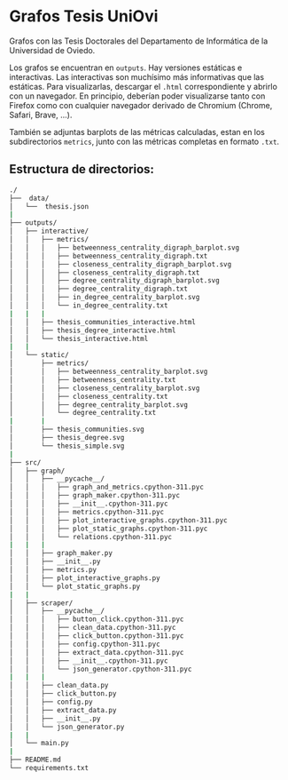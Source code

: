 # Grafos Tesis UniOvi

Grafos con las Tesis Doctorales del Departamento de Informática de la Universidad de Oviedo.

Los grafos se encuentran en `outputs`. Hay versiones estáticas e interactivas. Las interactivas son muchísimo más informativas que las estáticas.
Para visualizarlas, descargar el `.html` correspondiente y abrirlo con un navegador. En principio, deberían poder visualizarse tanto con Firefox como con cualquier navegador derivado de Chromium (Chrome, Safari, Brave, ...).

También se adjuntas barplots de las métricas calculadas, estan en los subdirectorios `metrics`, junto con las métricas completas en formato `.txt`.

## Estructura de directorios:

```bash
./
├──  data/
│   └──  thesis.json
|
├── outputs/
│   ├── interactive/
│   │   ├── metrics/
│   │   │   ├── betweenness_centrality_digraph_barplot.svg
│   │   │   ├── betweenness_centrality_digraph.txt
│   │   │   ├── closeness_centrality_digraph_barplot.svg
│   │   │   ├── closeness_centrality_digraph.txt
│   │   │   ├── degree_centrality_digraph_barplot.svg
│   │   │   ├── degree_centrality_digraph.txt
│   │   │   ├── in_degree_centrality_barplot.svg
│   │   │   └── in_degree_centrality.txt
|   |   |
│   │   ├── thesis_communities_interactive.html
│   │   ├── thesis_degree_interactive.html
│   │   └── thesis_interactive.html
|   |
│   └── static/
│       ├── metrics/
│       │   ├── betweenness_centrality_barplot.svg
│       │   ├── betweenness_centrality.txt
│       │   ├── closeness_centrality_barplot.svg
│       │   ├── closeness_centrality.txt
│       │   ├── degree_centrality_barplot.svg
│       │   └── degree_centrality.txt
|       |
│       ├── thesis_communities.svg
│       ├── thesis_degree.svg
│       └── thesis_simple.svg
|
├── src/
│   ├── graph/
│   │   ├── __pycache__/
│   │   │   ├── graph_and_metrics.cpython-311.pyc
│   │   │   ├── graph_maker.cpython-311.pyc
│   │   │   ├── __init__.cpython-311.pyc
│   │   │   ├── metrics.cpython-311.pyc
│   │   │   ├── plot_interactive_graphs.cpython-311.pyc
│   │   │   ├── plot_static_graphs.cpython-311.pyc
│   │   │   └── relations.cpython-311.pyc
|   |   |
│   │   ├── graph_maker.py
│   │   ├── __init__.py
│   │   ├── metrics.py
│   │   ├── plot_interactive_graphs.py
│   │   └── plot_static_graphs.py
|   |
│   ├── scraper/
│   │   ├── __pycache__/
│   │   │   ├── button_click.cpython-311.pyc
│   │   │   ├── clean_data.cpython-311.pyc
│   │   │   ├── click_button.cpython-311.pyc
│   │   │   ├── config.cpython-311.pyc
│   │   │   ├── extract_data.cpython-311.pyc
│   │   │   ├── __init__.cpython-311.pyc
│   │   │   └── json_generator.cpython-311.pyc
|   |   |
│   │   ├── clean_data.py
│   │   ├── click_button.py
│   │   ├── config.py
│   │   ├── extract_data.py
│   │   ├── __init__.py
│   │   └── json_generator.py
|   |
│   └── main.py
|
├── README.md
└── requirements.txt
```